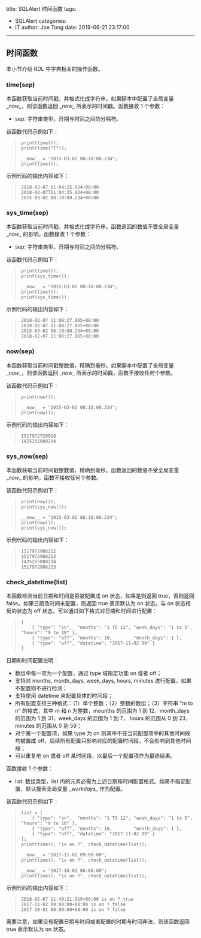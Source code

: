 title: SQLAlert 时间函数
tags:
  - SQLAlert
categories:
  - IT
author: Joe Tong
date: 2019-06-21 23:17:00
---
## 时间函数
本小节介绍 RDL 中字典相关的操作函数。

### time(sep)
本函数获取当前时间戳，并格式化成字符串。如果脚本中配置了全局变量 \__now\__，则该函数返回 \__now\__ 所表示的时间戳。函数接收 1 个参数：

- sep: 字符串类型，日期与时间之间的分隔符。

该函数代码示例如下：

> ~~~ {.id .cs .numberLines}
> print(time());
> print(time("T"));
> 
> __now__ = "2015-03-02 08:10:00.234";
> print(time());
> ~~~

示例代码的输出内容如下：

> ~~~ {.id .cs}
> 2018-02-07 11:04:25.824+08:00
> 2018-02-07T11:04:25.824+08:00
> 2015-03-02 08:10:00.234+08:00
> ~~~

### sys_time(sep)
本函数获取当前时间戳，并格式化成字符串。函数返回的数值不受全局变量 \__now\__ 的影响。函数接收 1 个参数：

- sep: 字符串类型，日期与时间之间的分隔符。

该函数代码示例如下：

> ~~~ {.id .cs .numberLines}
> print(time());
> print(sys_time());
> 
> __now__ = "2015-03-02 08:10:00.234";
> print(time());
> print(sys_time());
> ~~~

示例代码的输出内容如下：

> ~~~ {.id .cs}
> 2018-02-07 11:08:27.865+08:00
> 2018-02-07 11:08:27.865+08:00
> 2015-03-02 08:10:00.234+08:00
> 2018-02-07 11:08:27.865+08:00
> ~~~

### now(sep)
本函数获取当前时间戳整数值，精确到毫秒。如果脚本中配置了全局变量 \__now\__，则该函数返回 \__now\__ 所表示的时间戳，函数不接收任何个参数。

该函数代码示例如下：

> ~~~ {.id .cs .numberLines}
> print(now());
> 
> __now__ = "2015-03-02 08:10:00.234";
> print(now());
> ~~~

示例代码的输出内容如下：

> ~~~ {.id .cs}
> 1517972720018
> 1425255000234
> ~~~

### sys_now(sep)
本函数获取当前时间戳整数值，精确到毫秒。函数返回的数值不受全局变量 \__now\__ 的影响，函数不接收任何个参数。

该函数代码示例如下：

> ~~~ {.id .cs .numberLines}
> print(now());
> print(sys_now());
> 
> __now__ = "2015-03-02 08:10:00.234";
> print(now());
> print(sys_now());
> ~~~

示例代码的输出内容如下：

> ~~~ {.id .cs}
> 1517972986212
> 1517972986213
> 1425255000234
> 1517972986213
> ~~~

### check_datetime(list)
本函数检测当前日期和时间是否被配置成 on 状态，如果是则返回 true，否则返回 false。如果日期及时间未配置，则返回 true 表示默认为 on 状态。与 on 状态相反的状态为 off 状态，可以通过如下格式对日期和时间进行配置：

> ~~~ {.id .cs .numberLines}
> [
>     { "type": "on",  "months": "1 TO 12", "week_days": "1 to 5", "hours": "9 to 18" },
>     { "type": "off", "months": 10,        "month_days": 1 },
>     { "type": "off", "datetime": "2017-11-02 09" }
> ]
> ~~~

日期和时间配置说明：

- 数组中每一项为一个配置，通过 type 域指定功能 on 或者 off；
- 支持对 months, month_days, week_days, hours, minutes 进行配置，如果不配置则不进行检测；
- 支持使用 datetime 来配置具体的时间段；
- 所有配置支持三种格式：（1）单个整数；（2）整数的数组；（3）字符串 "m to n" 的格式，其中 m 和 n 为整数，mounths 的范围为 1 到 12，month_days 的范围为 1 到 31，week_days 的范围为 1 到 7， hours 的范围从 0 到 23， minutes 的范围从 0 到 59；
- 对于第一个配置项，如果 type 为 on 则其中不在当前配置项中的其他时间段均被置成 off，后续所有配置只影响对应的配置时间段，不会影响到其他时间段；
- 可以重复地 on 或者 off 某时间段，以最后一个配置项作为最终结果。

函数接收 1 个参数：

- list: 数组类型，list 内的元素必需为上述日期和时间配置格式。如果不指定配置，默认搜索全局变量 \__workdays\__ 作为配置。

该函数代码示例如下：

> ~~~ {.id .cs .numberLines}
> list = [
>     { "type": "on",  "months": "1 TO 12", "week_days": "1 to 5", "hours": "9 to 18" },
>     { "type": "off", "months": 10,        "month_days": 1 },
>     { "type": "off", "datetime": "2017-11-02 09" }
> ];
> print(time(), "is on ?", check_datetime(list));
> 
> __now__ = "2017-11-02 09:00:00";
> print(time(), "is on ?", check_datetime(list));
> 
> __now__ = "2017-10-01 08:00:00";
> print(time(), "is on ?", check_datetime(list));
> ~~~

示例代码的输出内容如下：

> ~~~ {.id .cs}
> 2018-02-07 11:40:21.919+08:00 is on ? true
> 2017-11-02 09:00:00+08:00 is on ? false
> 2017-10-01 08:00:00+08:00 is on ? false
> ~~~

需要注意，如果没有配置日期与时间或者配置的时期与时间非法，则该函数返回 true 表示默认为 on 状态。

